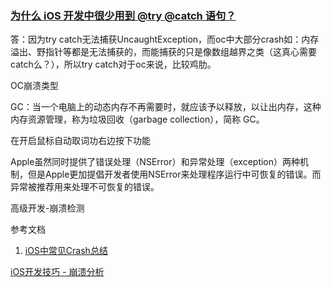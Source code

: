 

### [为什么 iOS 开发中很少用到 @try @catch 语句？](https://www.zhihu.com/question/21248079)

答：因为try catch无法捕获UncaughtException，而oc中大部分crash如：内存溢出、野指针等都是无法捕获的，而能捕获的只是像数组越界之类（这真心需要catch么？），所以try catch对于oc来说，比较鸡肋。



OC崩溃类型

GC：当一个电脑上的动态内存不再需要时，就应该予以释放，以让出内存，这种内存资源管理，称为垃圾回收（garbage collection），简称 GC。

在开启鼠标自动取词功右边按下功能



Apple虽然同时提供了错误处理（NSError）和异常处理（exception）两种机制，但是Apple更加提倡开发者使用NSError来处理程序运行中可恢复的错误。而异常被推荐用来处理不可恢复的错误。









高级开发-崩溃检测

参考文档

1. [iOS中常见Crash总结](http://www.cocoachina.com/articles/27227)

[iOS开发技巧 - 崩溃分析](https://www.jianshu.com/p/77660e626874)

